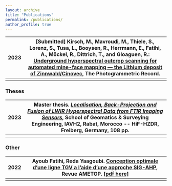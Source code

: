 ```yaml
---
layout: archive
title: "Publications"
permalink: /publications/
author_profile: true
---
```


|2023| [Submitted] Kirsch, M., Mavroudi, M., Thiele, S., Lorenz, S., Tusa, L., Booysen, R., Herrmann, E., **Fatihi, A**., Möckel, R., Dittrich, T., and Gloaguen, R.: [Underground hyperspectral outcrop scanning for automated mine-face mapping — the Lithium deposit of Zinnwald/Cínovec](), The Photogrammetric Record. |
|-|-|
| | |

### Theses

|2023| Master thesis. [*Localisation, Back-Projection and Fusion of LWIR Hyperspectral Data from FTIR Imaging Sensors*](), School of Geomatics & Surveying Engineering, IAVH2, Rabat, Morocco -- HiF-HZDR, Freiberg, Germany, 108 pp.|
|-|-|
| | |

### Other

|2022| **Ayoub Fatihi**, Reda Yaagoubi. <a href="https://ametop.ma/revue-22-edition/#dearflip-df_6209/85/" target="\blank">Conception optimale d’une ligne TGV a l’aide d’une approche SIG-AHP</a>, Revue AMETOP. [[pdf here]](../files/conception-lgv-ametop-fatihi2022.pdf) |
|-|-|
| | |